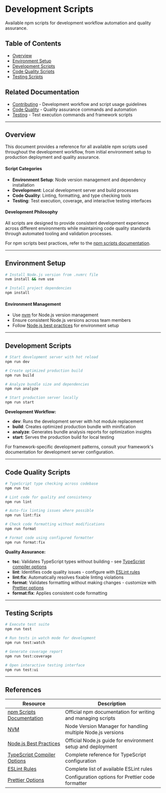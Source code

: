 # Development Scripts

Available npm scripts for development workflow automation and quality assurance.

## Table of Contents

- [Overview](#overview)
- [Environment Setup](#environment-setup)
- [Development Scripts](#development-scripts)
- [Code Quality Scripts](#code-quality-scripts)
- [Testing Scripts](#testing-scripts)

## Related Documentation

- [Contributing](./contributing.md) - Development workflow and script usage guidelines
- [Code Quality](./code-quality.md) - Quality assurance commands and automation
- [Testing](./testing.md) - Test execution commands and framework scripts

---

## Overview

This document provides a reference for all available npm scripts used throughout the development workflow, from initial environment setup to production deployment and quality assurance.

#### Script Categories

- **Environment Setup**: Node version management and dependency installation
- **Development**: Local development server and build processes
- **Code Quality**: Linting, formatting, and type checking tools
- **Testing**: Test execution, coverage, and interactive testing interfaces

#### Development Philosophy

All scripts are designed to provide consistent development experience across different environments while maintaining code quality standards through automated tooling and validation processes.

For npm scripts best practices, refer to the [npm scripts documentation](https://docs.npmjs.com/cli/v9/using-npm/scripts).

---

## Environment Setup

```bash
# Install Node.js version from .nvmrc file
nvm install && nvm use

# Install project dependencies
npm install
```

#### Environment Management

- Use [nvm](https://github.com/nvm-sh/nvm) for Node.js version management
- Ensure consistent Node.js versions across team members
- Follow [Node.js best practices](https://nodejs.org/en/docs/guides/nodejs-docker-webapp) for environment setup

---

## Development Scripts

```bash
# Start development server with hot reload
npm run dev

# Create optimized production build
npm run build

# Analyze bundle size and dependencies
npm run analyze

# Start production server locally
npm run start
```

**Development Workflow:**

- **dev**: Runs the development server with hot module replacement
- **build**: Creates optimized production bundle with minification
- **analyze**: Generates bundle analysis reports for optimization insights
- **start**: Serves the production build for local testing

For framework-specific development patterns, consult your framework's documentation for development server configuration.

---

## Code Quality Scripts

```bash
# TypeScript type checking across codebase
npm run tsc

# Lint code for quality and consistency
npm run lint

# Auto-fix linting issues where possible
npm run lint:fix

# Check code formatting without modifications
npm run format

# Format code using configured formatter
npm run format:fix
```

**Quality Assurance:**

- **tsc**: Validates TypeScript types without building - see [TypeScript compiler options](https://www.typescriptlang.org/docs/handbook/compiler-options.html)
- **lint**: Identifies code quality issues - configure with [ESLint rules](https://eslint.org/docs/latest/rules/)
- **lint:fix**: Automatically resolves fixable linting violations
- **format**: Validates formatting without making changes - customize with [Prettier options](https://prettier.io/docs/en/options.html)
- **format:fix**: Applies consistent code formatting

---

## Testing Scripts

```bash
# Execute test suite
npm run test

# Run tests in watch mode for development
npm run test:watch

# Generate coverage report
npm run test:coverage

# Open interactive testing interface
npm run test:ui
```

---

## References

| Resource                                                                                          | Description                                                 |
| ------------------------------------------------------------------------------------------------- | ----------------------------------------------------------- |
| [npm Scripts Documentation](https://docs.npmjs.com/cli/v9/using-npm/scripts)                      | Official npm documentation for writing and managing scripts |
| [NVM](https://github.com/nvm-sh/nvm)                                                              | Node Version Manager for handling multiple Node.js versions |
| [Node.js Best Practices](https://nodejs.org/en/docs/guides/nodejs-docker-webapp)                  | Official Node.js guide for environment setup and deployment |
| [TypeScript Compiler Options](https://www.typescriptlang.org/docs/handbook/compiler-options.html) | Complete reference for TypeScript configuration             |
| [ESLint Rules](https://eslint.org/docs/latest/rules/)                                             | Complete list of available ESLint rules                     |
| [Prettier Options](https://prettier.io/docs/en/options.html)                                      | Configuration options for Prettier code formatter           |
